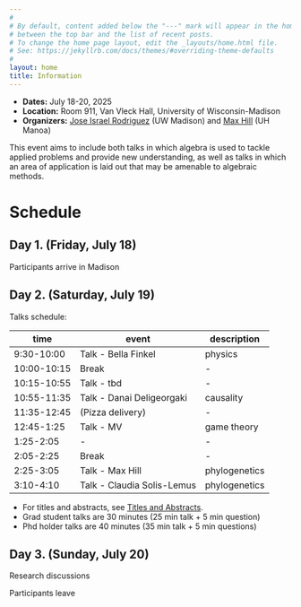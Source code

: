 ```yaml
---
#
# By default, content added below the "---" mark will appear in the home page
# between the top bar and the list of recent posts.
# To change the home page layout, edit the _layouts/home.html file.
# See: https://jekyllrb.com/docs/themes/#overriding-theme-defaults
#
layout: home
title: Information
---
```


- **Dates:** July 18-20, 2025
- **Location:** Room 911, Van Vleck Hall, University of Wisconsin-Madison
- **Organizers:** [Jose Israel Rodriguez](https://sites.google.com/wisc.edu/jose/home)  (UW Madison) and [Max Hill](https://sites.google.com/view/max-hill/)  (UH Manoa)

This event aims to include both talks in which algebra is used to tackle applied problems and provide new understanding, as well as talks in which an area of application is laid out that may be amenable to algebraic methods. 

# Schedule

## Day 1. (Friday, July 18)

Participants arrive in Madison

## Day 2. (Saturday, July 19)

Talks schedule:
  
 time        | event                      | description 
-------------|----------------------------|-------------
 9:30-10:00  | Talk - Bella Finkel        |      physics       
 10:00-10:15 | Break                      |      -      
 10:15-10:55 | Talk - tbd                 |      -      
 10:55-11:35 | Talk - Danai Deligeorgaki  |      causality      
 11:35-12:45 | (Pizza delivery)           |      -      
 12:45-1:25  | Talk - MV                  |      game theory      
 1:25-2:05   |                   -        |      -      
 2:05-2:25   | Break                      |      -      
 2:25-3:05   | Talk - Max Hill            |      phylogenetics       
 3:10-4:10   | Talk - Claudia Solis-Lemus |      phylogenetics     

- For titles and abstracts, see [Titles and Abstracts](./titles-and-abstracts.md).
- Grad student talks are 30 minutes (25 min talk + 5 min question)
- Phd holder talks are 40 minutes (35 min talk + 5 min questions)

## Day 3. (Sunday, July 20)

Research discussions

Participants leave
